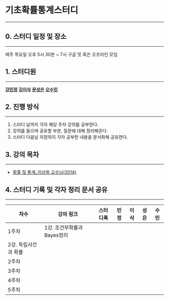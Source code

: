# 기초확률통계스터디 
---
## 0. 스터디 일정 및 장소
---
매주 목요일 오후 5시 30분 ~ 7시 
구글 밋 혹은 오프라인 모임 
## 1. 스터디원
---
**[강민정](https://github.com/miinkang)** **[김이삭]()** **[문성은]()** **[오수민]()**
## 2. 진행 방식 
---
1. 스터디 날까지 각자 해당 주차 강의를 공부한다. 
2. 강의를 들으며 공유할 부분, 질문에 대해 정리해온다.
3. 스터디 다음날 자정까지 각자 공부한 내용을 문서화해 공유한다.  
## 3. 강의 목차
---
- [확률 및 통계_이상화 교수님(2014)](https://www.youtube.com/playlist?list=PLSN_PltQeOyjmRIsC7VNirXOBqWoypd4V)

## 4. 스터디 기록 및 각자 정리 문서 공유 
---
|차수|강의 링크|스터디록|민정|이삭|성은|수민|
|---|---|---|---|---|---|---|
|1주차|1강. 조건부확률과 Bayes정리   
2강. 독립사건과 확률|
|2주차|
|3주차|
|4주차|
|5주차|
